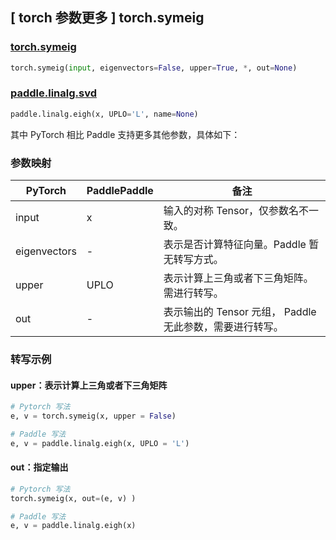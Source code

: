 ## [ torch 参数更多 ] torch.symeig

### [torch.symeig](https://pytorch.org/docs/1.13/generated/torch.symeig.html?highlight=torch+symeig#torch.symeig)

```python
torch.symeig(input, eigenvectors=False, upper=True, *, out=None)
```

### [paddle.linalg.svd](https://www.paddlepaddle.org.cn/documentation/docs/zh/api/paddle/linalg/eigh_cn.html#eigh)

```python
paddle.linalg.eigh(x, UPLO='L', name=None)
```

其中 PyTorch 相比 Paddle 支持更多其他参数，具体如下：

### 参数映射
| PyTorch       | PaddlePaddle | 备注                                                   |
| ------------- | ------------ | ------------------------------------------------------ |
| input          | x            | 输入的对称 Tensor，仅参数名不一致。                           |
| eigenvectors          | -            | 表示是否计算特征向量。Paddle 暂无转写方式。                           |
| upper          | UPLO            | 表示计算上三角或者下三角矩阵。 需进行转写。                          |
| out          | -            | 表示输出的 Tensor 元组， Paddle 无此参数，需要进行转写。                           |

### 转写示例
#### upper：表示计算上三角或者下三角矩阵
```python
# Pytorch 写法
e, v = torch.symeig(x, upper = False)

# Paddle 写法
e, v = paddle.linalg.eigh(x, UPLO = 'L')
```

#### out：指定输出
```python
# Pytorch 写法
torch.symeig(x, out=(e, v) )

# Paddle 写法
e, v = paddle.linalg.eigh(x)
```
